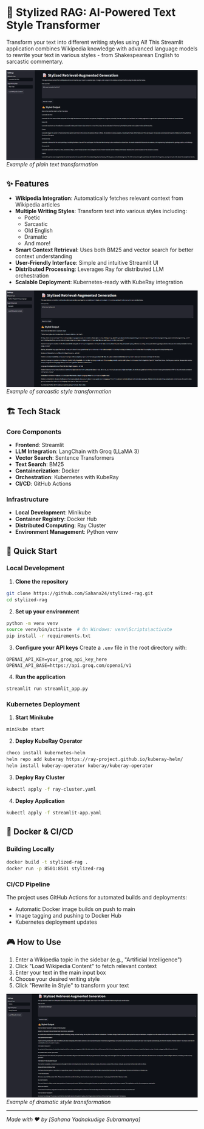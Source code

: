 # 🎨 Stylized RAG: AI-Powered Text Style Transformer

Transform your text into different writing styles using AI! This Streamlit application combines Wikipedia knowledge with advanced language models to rewrite your text in various styles - from Shakespearean English to sarcastic commentary.

![Styled Output Examples](static/Styled_output_plain.png)
*Example of plain text transformation*

## ✨ Features

- **Wikipedia Integration**: Automatically fetches relevant context from Wikipedia articles
- **Multiple Writing Styles**: Transform text into various styles including:
  - Poetic
  - Sarcastic
  - Old English
  - Dramatic
  - And more!
- **Smart Context Retrieval**: Uses both BM25 and vector search for better context understanding
- **User-Friendly Interface**: Simple and intuitive Streamlit UI
- **Distributed Processing**: Leverages Ray for distributed LLM orchestration
- **Scalable Deployment**: Kubernetes-ready with KubeRay integration

![Different Style Examples](static/Styled_output_sarcastic.png)
*Example of sarcastic style transformation*

## 🏗️ Tech Stack

### Core Components
- **Frontend**: Streamlit
- **LLM Integration**: LangChain with Groq (LLaMA 3)
- **Vector Search**: Sentence Transformers
- **Text Search**: BM25
- **Containerization**: Docker
- **Orchestration**: Kubernetes with KubeRay
- **CI/CD**: GitHub Actions

### Infrastructure
- **Local Development**: Minikube
- **Container Registry**: Docker Hub
- **Distributed Computing**: Ray Cluster
- **Environment Management**: Python venv

## 🚀 Quick Start

### Local Development

1. **Clone the repository**
```bash
git clone https://github.com/Sahana24/stylized-rag.git
cd stylized-rag
```

2. **Set up your environment**
```bash
python -m venv venv
source venv/bin/activate  # On Windows: venv\Scripts\activate
pip install -r requirements.txt
```

3. **Configure your API keys**
Create a `.env` file in the root directory with:
```
OPENAI_API_KEY=your_groq_api_key_here
OPENAI_API_BASE=https://api.groq.com/openai/v1
```

4. **Run the application**
```bash
streamlit run streamlit_app.py
```

### Kubernetes Deployment

1. **Start Minikube**
```bash
minikube start
```

2. **Deploy KubeRay Operator**
```bash
choco install kubernetes-helm
helm repo add kuberay https://ray-project.github.io/kuberay-helm/
helm install kuberay-operator kuberay/kuberay-operator
```

3. **Deploy Ray Cluster**
```bash
kubectl apply -f ray-cluster.yaml
```

4. **Deploy Application**
```bash
kubectl apply -f streamlit-app.yaml
```

## 🐳 Docker & CI/CD

### Building Locally
```bash
docker build -t stylized-rag .
docker run -p 8501:8501 stylized-rag
```

### CI/CD Pipeline
The project uses GitHub Actions for automated builds and deployments:
- Automatic Docker image builds on push to main
- Image tagging and pushing to Docker Hub
- Kubernetes deployment updates

## 🎮 How to Use

1. Enter a Wikipedia topic in the sidebar (e.g., "Artificial Intelligence")
2. Click "Load Wikipedia Content" to fetch relevant context
3. Enter your text in the main input box
4. Choose your desired writing style
5. Click "Rewrite in Style" to transform your text

![Dramatic Style Example](static/Styled_output_overly_dramatic.png)
*Example of dramatic style transformation*


---

*Made with ❤️ by [Sahana Yadnakudige Subramanya]* 